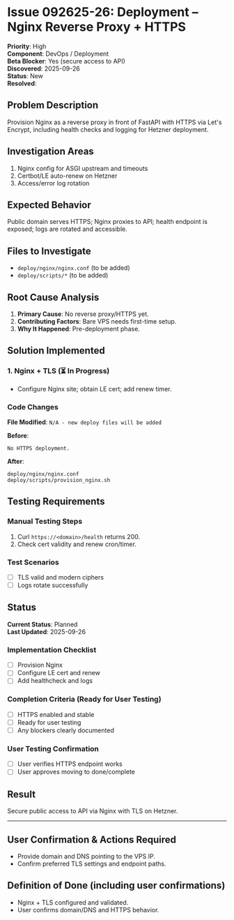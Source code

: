 # Issue 092625-26: Deployment – Nginx Reverse Proxy + HTTPS

**Priority**: High  
**Component**: DevOps / Deployment  
**Beta Blocker**: Yes (secure access to API)  
**Discovered**: 2025-09-26  
**Status**: New  
**Resolved**: 

## Problem Description

Provision Nginx as a reverse proxy in front of FastAPI with HTTPS via Let's Encrypt, including health checks and logging for Hetzner deployment.

## Investigation Areas

1. Nginx config for ASGI upstream and timeouts  
2. Certbot/LE auto-renew on Hetzner  
3. Access/error log rotation  

## Expected Behavior

Public domain serves HTTPS; Nginx proxies to API; health endpoint is exposed; logs are rotated and accessible.

## Files to Investigate

- `deploy/nginx/nginx.conf` (to be added)  
- `deploy/scripts/*` (to be added)  

## Root Cause Analysis

1. **Primary Cause**: No reverse proxy/HTTPS yet.  
2. **Contributing Factors**: Bare VPS needs first-time setup.  
3. **Why It Happened**: Pre-deployment phase.  

## Solution Implemented

### 1. Nginx + TLS (⏳ In Progress)
- Configure Nginx site; obtain LE cert; add renew timer.  

### Code Changes

**File Modified**: `N/A - new deploy files will be added`

**Before**:
```text
No HTTPS deployment.
```

**After**:
```text
deploy/nginx/nginx.conf
deploy/scripts/provision_nginx.sh
```

## Testing Requirements

### Manual Testing Steps
1. Curl `https://<domain>/health` returns 200.  
2. Check cert validity and renew cron/timer.  

### Test Scenarios
- [ ] TLS valid and modern ciphers  
- [ ] Logs rotate successfully  

## Status

**Current Status**: Planned  
**Last Updated**: 2025-09-26

### Implementation Checklist
- [ ] Provision Nginx  
- [ ] Configure LE cert and renew  
- [ ] Add healthcheck and logs  

### Completion Criteria (Ready for User Testing)
- [ ] HTTPS enabled and stable  
- [ ] Ready for user testing  
- [ ] Any blockers clearly documented  

### User Testing Confirmation
- [ ] User verifies HTTPS endpoint works  
- [ ] User approves moving to done/complete  

## Result

Secure public access to API via Nginx with TLS on Hetzner.

---

## User Confirmation & Actions Required

- Provide domain and DNS pointing to the VPS IP.  
- Confirm preferred TLS settings and endpoint paths.  

## Definition of Done (including user confirmations)

- Nginx + TLS configured and validated.  
- User confirms domain/DNS and HTTPS behavior.
